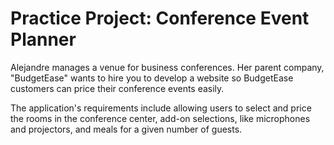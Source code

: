 # Practice Project: Conference Event Planner

Alejandre manages a venue for business conferences. Her parent company, "BudgetEase" wants to hire you to develop a
website so BudgetEase customers can price their conference events easily.

The application's requirements include allowing users to select and price the rooms in the conference center, add-on
selections, like microphones and projectors, and meals for a given number of guests.
